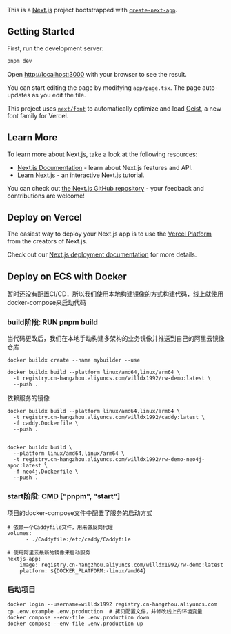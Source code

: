 This is a [Next.js](https://nextjs.org) project bootstrapped with [`create-next-app`](https://nextjs.org/docs/app/api-reference/cli/create-next-app).

## Getting Started

First, run the development server:

```bash
pnpm dev
```

Open [http://localhost:3000](http://localhost:3000) with your browser to see the result.

You can start editing the page by modifying `app/page.tsx`. The page auto-updates as you edit the file.

This project uses [`next/font`](https://nextjs.org/docs/app/building-your-application/optimizing/fonts) to automatically optimize and load [Geist](https://vercel.com/font), a new font family for Vercel.

## Learn More

To learn more about Next.js, take a look at the following resources:

- [Next.js Documentation](https://nextjs.org/docs) - learn about Next.js features and API.
- [Learn Next.js](https://nextjs.org/learn) - an interactive Next.js tutorial.

You can check out [the Next.js GitHub repository](https://github.com/vercel/next.js) - your feedback and contributions are welcome!

## Deploy on Vercel

The easiest way to deploy your Next.js app is to use the [Vercel Platform](https://vercel.com/new?utm_medium=default-template&filter=next.js&utm_source=create-next-app&utm_campaign=create-next-app-readme) from the creators of Next.js.

Check out our [Next.js deployment documentation](https://nextjs.org/docs/app/building-your-application/deploying) for more details.

## Deploy on ECS with Docker

暂时还没有配置CI/CD，所以我们使用本地构建镜像的方式构建代码，线上就使用docker-compose来启动代码

### build阶段: RUN pnpm build

当代码更改后，我们在本地手动构建多架构的业务镜像并推送到自己的阿里云镜像仓库

```shell
docker buildx create --name mybuilder --use

docker buildx build --platform linux/amd64,linux/arm64 \
  -t registry.cn-hangzhou.aliyuncs.com/willdx1992/rw-demo:latest \
  --push .
```

依赖服务的镜像

```shell
docker buildx build --platform linux/amd64,linux/arm64 \
  -t registry.cn-hangzhou.aliyuncs.com/willdx1992/caddy:latest \
  -f caddy.Dockerfile \
  --push .


docker buildx build \                                   
  --platform linux/amd64,linux/arm64 \
  -t registry.cn-hangzhou.aliyuncs.com/willdx1992/rw-demo-neo4j-apoc:latest \
  -f neo4j.Dockerfile \
  --push .
```

### start阶段: CMD ["pnpm", "start"] 

项目的docker-compose文件中配置了服务的启动方式

```shell
# 依赖一个Caddyfile文件，用来做反向代理
volumes:
      - ./Caddyfile:/etc/caddy/Caddyfile

# 使用阿里云最新的镜像来启动服务
nextjs-app:
    image: registry.cn-hangzhou.aliyuncs.com/willdx1992/rw-demo:latest
    platform: ${DOCKER_PLATFORM:-linux/amd64}
```


### 启动项目

```shell
docker login --username=willdx1992 registry.cn-hangzhou.aliyuncs.com
cp .env.example .env.production  # 拷贝配置文件，并修改线上的环境变量
docker compose --env-file .env.production down
docker compose --env-file .env.production up
```


